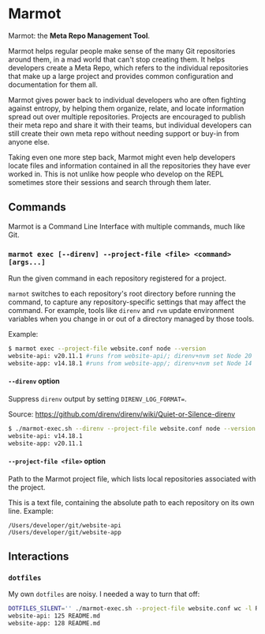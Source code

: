 # Marmot

Marmot: the **Meta Repo Management Tool**.

Marmot helps regular people make sense of the many Git repositories around them, in a mad world that
can't stop creating them.  It helps developers create a Meta Repo, which refers to the individual
repositories that make up a large project and provides common configuration and documentation for
them all.

Marmot gives power back to individual developers who are often fighting against entropy, by helping
them organize, relate, and locate information spread out over multiple repositories.  Projects are
encouraged to publish their meta repo and share it with their teams, but individual developers can
still create their own meta repo without needing support or buy-in from anyone else.

Taking even one more step back, Marmot might even help developers locate files and information
contained in all the repositories they have ever worked in.  This is not unlike how people who
develop on the REPL sometimes store their sessions and search through them later.

## Commands

Marmot is a Command Line Interface with multiple commands, much like Git.

### `marmot exec [--direnv] --project-file <file> <command> [args...]`

Run the given command in each repository registered for a project.

`marmot` switches to each repository's root directory before running the command, to capture any
repository-specific settings that may affect the command.  For example, tools like `direnv` and
`rvm` update environment variables when you change in or out of a directory managed by those tools.

Example:

```sh
$ marmot exec --project-file website.conf node --version
website-api: v20.11.1 #runs from website-api/; direnv+nvm set Node 20
website-app: v14.18.1 #runs from website-app/; direnv+nvm set Node 14
```

#### `--direnv` option

Suppress `direnv` output by setting `DIRENV_LOG_FORMAT=`.

Source: <https://github.com/direnv/direnv/wiki/Quiet-or-Silence-direnv>

```sh
$ ./marmot-exec.sh --direnv --project-file website.conf node --version
website-api: v14.18.1
website-app: v20.11.1
```

#### `--project-file <file>` option

Path to the Marmot project file, which lists local repositories associated with the project.

This is a text file, containing the absolute path to each repository on its own line.  Example:

```text
/Users/developer/git/website-api
/Users/developer/git/website-app
```

## Interactions

### `dotfiles`

My own `dotfiles` are noisy.  I needed a way to turn that off:

```sh
DOTFILES_SILENT='' ./marmot-exec.sh --project-file website.conf wc -l README.md
website-api: 125 README.md
website-app: 128 README.md
```
